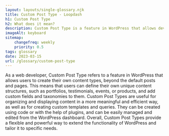 ```yaml
--- 
layout: layouts/single-glossary.njk
title: Custom Post Type - Loopdash
h1: Custom Post Type
h2: What does it mean?
description: Custom Post Type is a feature in WordPress that allows developers to create their own content types with custom fields and taxonomies.
imageAlt: keyboard
sitemap:
	changefreq: weekly
	priority: 0.5
tags: glossary
date: 2023-03-15
url: /glossary/custom-post-type
---
```


As a web developer, Custom Post Type refers to a feature in WordPress that allows users to create their own content types, beyond the default posts and pages. This means that users can define their own unique content structures, such as portfolios, testimonials, events, or products, and add custom fields and taxonomies to them. Custom Post Types are useful for organizing and displaying content in a more meaningful and efficient way, as well as for creating custom templates and queries. They can be created using code or with the help of plugins, and can be easily managed and edited from the WordPress dashboard. Overall, Custom Post Types provide a flexible and powerful way to extend the functionality of WordPress and tailor it to specific needs.
